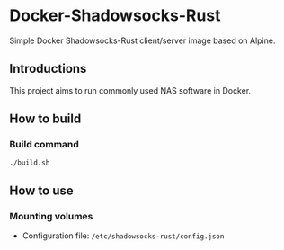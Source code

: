 # Docker-Shadowsocks-Rust
Simple Docker Shadowsocks-Rust client/server image based on Alpine.

## Introductions
This project aims to run commonly used NAS software in Docker.

## How to build

### Build command
`./build.sh`

## How to use

### Mounting volumes
- Configuration file: `/etc/shadowsocks-rust/config.json`  
